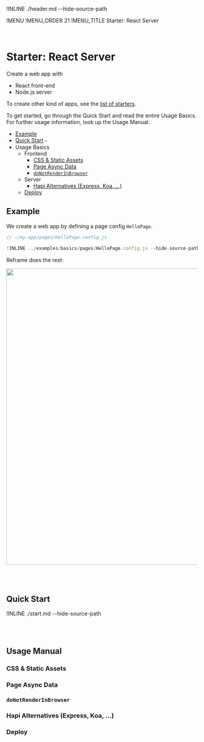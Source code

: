 !INLINE ./header.md --hide-source-path

!MENU
!MENU_ORDER 21
!MENU_TITLE Starter: React Server

<br/>

# Starter: React Server

Create a web app with
 - React front-end
 - Node.js server

To create other kind of apps, see the [list of starters]().

To get started, go through the Quick Start and read the entire Usage Basics.
For further usage information, look up the Usage Manual.

- [Example]()
- [Quick Start]()
&#9135;
- Usage Basics
  - Frontend
    - [CSS & Static Assets]()
    - [Page Async Data]()
    - [`doNotRenderInBrowser`]()
  - Server
    - [Hapi Alternatives (Express, Koa, ...)]()
  - [Deploy]()

## Example

We create a web app
by defining a page config `HelloPage`.

~~~jsx
// ~/my-app/pages/HelloPage.config.js

!INLINE ../examples/basics/pages/HelloPage.config.js --hide-source-path
~~~

Reframe does the rest:

<p align="center">
    <img src='https://github.com/reframejs/reframe/raw/master/docs/images/reframe-start.png?sanitize=true' width="780" style="max-width:100%;"/>
</p>

<br/>
<br/>

## Quick Start

!INLINE ./start.md --hide-source-path

<br/>
<br/>


## Usage Manual

### CSS & Static Assets

### Page Async Data

### `doNotRenderInBrowser`

### Hapi Alternatives (Express, Koa, ...)

### Deploy

